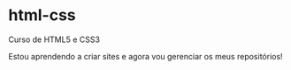 # html-css
 Curso de HTML5 e CSS3

 Estou aprendendo a criar sites e agora vou gerenciar os meus repositórios!
